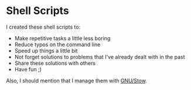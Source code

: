 # Shell Scripts

I created these shell scripts to:

- Make repetitive tasks a little less boring
- Reduce typos on the command line
- Speed up things a little bit
- Not forget solutions to problems that I've already dealt with in the past
- Share these solutions with others
- Have fun ;)

Also, I should mention that I manage them with [GNU/Stow][].

[GNU/Stow]: https://www.gnu.org/software/stow/
